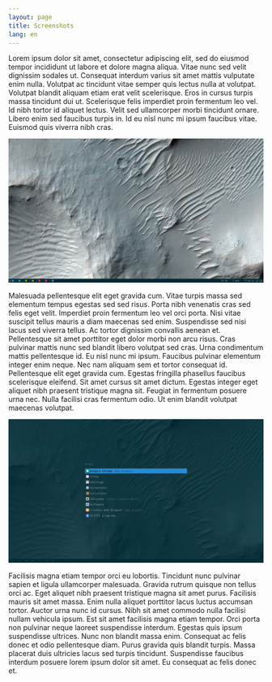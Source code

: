 ```yaml
---
layout: page
title: Screenshots
lang: en
---
```


Lorem ipsum dolor sit amet, consectetur adipiscing elit, sed do eiusmod tempor incididunt ut labore et dolore magna aliqua. Vitae nunc sed velit dignissim sodales ut. Consequat interdum varius sit amet mattis vulputate enim nulla. Volutpat ac tincidunt vitae semper quis lectus nulla at volutpat. Volutpat blandit aliquam etiam erat velit scelerisque. Eros in cursus turpis massa tincidunt dui ut. Scelerisque felis imperdiet proin fermentum leo vel. Id nibh tortor id aliquet lectus. Velit sed ullamcorper morbi tincidunt ornare. Libero enim sed faucibus turpis in. Id eu nisl nunc mi ipsum faucibus vitae. Euismod quis viverra nibh cras.

![Empty Desktop](/assets/screenshot-empty.png)

Malesuada pellentesque elit eget gravida cum. Vitae turpis massa sed elementum tempus egestas sed sed risus. Porta nibh venenatis cras sed felis eget velit. Imperdiet proin fermentum leo vel orci porta. Nisi vitae suscipit tellus mauris a diam maecenas sed enim. Suspendisse sed nisi lacus sed viverra tellus. Ac tortor dignissim convallis aenean et. Pellentesque sit amet porttitor eget dolor morbi non arcu risus. Cras pulvinar mattis nunc sed blandit libero volutpat sed cras. Urna condimentum mattis pellentesque id. Eu nisl nunc mi ipsum. Faucibus pulvinar elementum integer enim neque. Nec nam aliquam sem et tortor consequat id. Pellentesque elit eget gravida cum. Egestas fringilla phasellus faucibus scelerisque eleifend. Sit amet cursus sit amet dictum. Egestas integer eget aliquet nibh praesent tristique magna sit. Feugiat in fermentum posuere urna nec. Nulla facilisi cras fermentum odio. Ut enim blandit volutpat maecenas volutpat.

![ROFI](/assets/screenshot-rofi.png)

Facilisis magna etiam tempor orci eu lobortis. Tincidunt nunc pulvinar sapien et ligula ullamcorper malesuada. Gravida rutrum quisque non tellus orci ac. Eget aliquet nibh praesent tristique magna sit amet purus. Facilisis mauris sit amet massa. Enim nulla aliquet porttitor lacus luctus accumsan tortor. Auctor urna nunc id cursus. Nibh sit amet commodo nulla facilisi nullam vehicula ipsum. Est sit amet facilisis magna etiam tempor. Orci porta non pulvinar neque laoreet suspendisse interdum. Egestas quis ipsum suspendisse ultrices. Nunc non blandit massa enim. Consequat ac felis donec et odio pellentesque diam. Purus gravida quis blandit turpis. Massa placerat duis ultricies lacus sed turpis tincidunt. Suspendisse faucibus interdum posuere lorem ipsum dolor sit amet. Eu consequat ac felis donec et.
